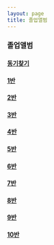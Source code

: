 ```yaml
---
layout: page
title: 졸업앨범
---
```


### 졸업앨범

#### [동기찾기]()

#### [1반]()
#### [2반]()
#### [3반]()
#### [4반]()
#### [5반]()
#### [6반]()
#### [7반]()
#### [8반]()
#### [9반]()
#### [10반]()
